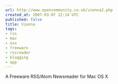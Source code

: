 ```yaml
---
url: http://www.opencommunity.co.uk/vienna2.php
created_at: 2007-03-07 12:14 UTC
published: false
title: Vienna
tags:
- rss
- mac
- osx
- freeware
- rssreader
- blogging
- app
---
```


A Freeware RSS/Atom Newsreader for Mac OS X
